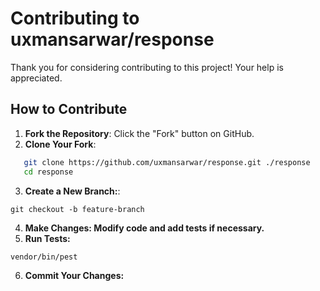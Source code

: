 # Contributing to uxmansarwar/response


Thank you for considering contributing to this project! Your help is appreciated.

## How to Contribute

1. **Fork the Repository**: Click the "Fork" button on GitHub.
2. **Clone Your Fork**: 
   
```sh
   git clone https://github.com/uxmansarwar/response.git ./response
   cd response
```

3. **Create a New Branch:**: 

```
git checkout -b feature-branch
```
4. **Make Changes: Modify code and add tests if necessary.**
5. **Run Tests:**

```
vendor/bin/pest
```
6. **Commit Your Changes:**


